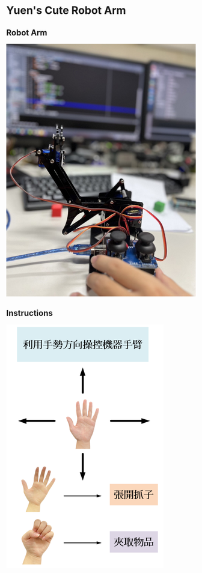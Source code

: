 # Yuen's Cute Robot Arm

## Robot Arm
![Robot Arm](Pic/1.jpg)

## Instructions
![instructions](GUI/image3.jpg)
